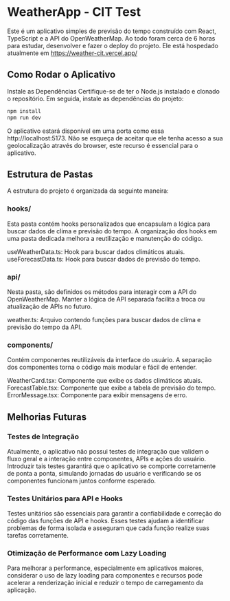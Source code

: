 # WeatherApp - CIT Test
Este é um aplicativo simples de previsão do tempo construído com React, TypeScript e a API do OpenWeatherMap.
Ao todo foram cerca de 6 horas para estudar, desenvolver e fazer o deploy do projeto. Ele está hospedado atualmente em https://weather-cit.vercel.app/

## Como Rodar o Aplicativo

Instale as Dependências
Certifique-se de ter o Node.js instalado e clonado o repositório. Em seguida, instale as dependências do projeto:

```bash
npm install
npm run dev
```
O aplicativo estará disponível em uma porta como essa http://localhost:5173.
Não se esqueça de aceitar que ele tenha acesso a sua geolocalização através do browser, este recurso é essencial para o aplicativo.

## Estrutura de Pastas
A estrutura do projeto é organizada da seguinte maneira:

### hooks/
Esta pasta contém hooks personalizados que encapsulam a lógica para buscar dados de clima e previsão do tempo. A organização dos hooks em uma pasta dedicada melhora a reutilização e manutenção do código.

useWeatherData.ts: Hook para buscar dados climáticos atuais.
useForecastData.ts: Hook para buscar dados de previsão do tempo.
### api/
Nesta pasta, são definidos os métodos para interagir com a API do OpenWeatherMap. Manter a lógica de API separada facilita a troca ou atualização de APIs no futuro.

weather.ts: Arquivo contendo funções para buscar dados de clima e previsão do tempo da API.
### components/
Contém componentes reutilizáveis da interface do usuário. A separação dos componentes torna o código mais modular e fácil de entender.

WeatherCard.tsx: Componente que exibe os dados climáticos atuais.
ForecastTable.tsx: Componente que exibe a tabela de previsão do tempo.
ErrorMessage.tsx: Componente para exibir mensagens de erro.

## Melhorias Futuras
### Testes de Integração
Atualmente, o aplicativo não possui testes de integração que validem o fluxo geral e a interação entre componentes, APIs e ações do usuário. Introduzir tais testes garantirá que o aplicativo se comporte corretamente de ponta a ponta, simulando jornadas do usuário e verificando se os componentes funcionam juntos conforme esperado.

### Testes Unitários para API e Hooks
Testes unitários são essenciais para garantir a confiabilidade e correção do código das funções de API e hooks. Esses testes ajudam a identificar problemas de forma isolada e asseguram que cada função realize suas tarefas corretamente.

### Otimização de Performance com Lazy Loading
Para melhorar a performance, especialmente em aplicativos maiores, considerar o uso de lazy loading para componentes e recursos pode acelerar a renderização inicial e reduzir o tempo de carregamento da aplicação.
